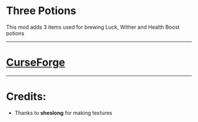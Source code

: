 # Three Potions

This mod adds 3 items used for brewing Luck, Wither and Health Boost potions

------------------
# [CurseForge](https://www.curseforge.com/minecraft/mc-mods/three-potions)

------------------
# Credits:
* Thanks to **sheslong** for making textures
